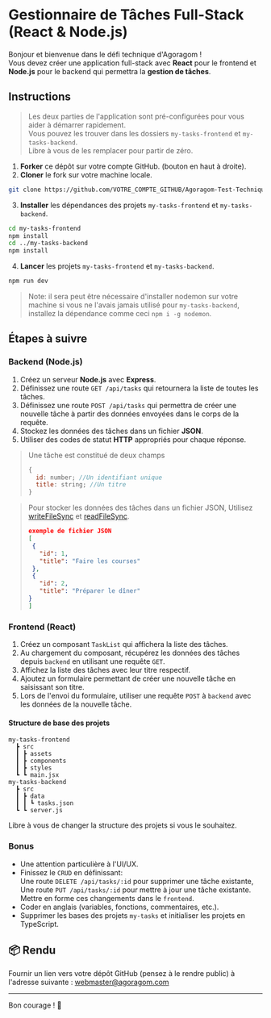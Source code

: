 # Gestionnaire de Tâches Full-Stack (React & Node.js)

Bonjour et bienvenue dans le défi technique d'Agoragom !   
Vous devez créer une application full-stack avec **React** pour le frontend et **Node.js** pour le backend qui permettra la **gestion de tâches**.

##  Instructions

> Les deux parties de l'application sont pré-configurées pour vous aider à démarrer rapidement.  
> Vous pouvez les trouver dans les dossiers `my-tasks-frontend` et `my-tasks-backend`.  
> Libre à vous de les remplacer pour partir de zéro.

1. **Forker** ce dépôt sur votre compte GitHub. (bouton en haut à droite).
2. **Cloner** le fork sur votre machine locale.

```bash
git clone https://github.com/VOTRE_COMPTE_GITHUB/Agoragom-Test-Technique.git
```

3. **Installer** les dépendances des projets `my-tasks-frontend` et `my-tasks-backend`.

```bash
cd my-tasks-frontend
npm install
cd ../my-tasks-backend
npm install
```

4. **Lancer** les projets
   `my-tasks-frontend` et `my-tasks-backend`.

```bash
npm run dev
```

> Note: il sera peut être nécessaire d'installer nodemon sur votre machine si vous ne l'avais jamais utilisé pour `my-tasks-backend`, installez la dépendance comme ceci `npm i -g nodemon`.

##  Étapes à suivre

###  Backend (Node.js)

1. Créez un serveur **Node.js** avec **Express**.
2. Définissez une route `GET /api/tasks` qui retournera la liste de toutes les tâches.
3. Définissez une route `POST /api/tasks` qui permettra de créer une nouvelle tâche à partir des données envoyées dans le corps de la requête.
4. Stockez les données des tâches dans un fichier **JSON**.
5. Utiliser des codes de statut **HTTP** appropriés pour chaque réponse.

>  Une tâche est constitué de deux champs
>
> ```js
> {
>   id: number; //Un identifiant unique
>   title: string; //Un titre
> }
> ```

>  Pour stocker les données des tâches dans un fichier JSON, Utilisez [writeFileSync](https://nodejs.org/api/fs.html#fs_fs_writefilesync_file_data_options) et [readFileSync](https://nodejs.org/api/fs.html#fs_fs_readfilesync_path_options).
>
> ```json
> exemple de fichier JSON
> [
>  {
>    "id": 1,
>    "title": "Faire les courses"
>  },
>  {
>    "id": 2,
>    "title": "Préparer le dîner"
> }
> ]
> ```

###  Frontend (React)

1. Créez un composant `TaskList` qui affichera la liste des tâches.
2. Au chargement du composant, récupérez les données des tâches depuis `backend` en utilisant une requête `GET`.
3. Affichez la liste des tâches avec leur titre respectif.
4. Ajoutez un formulaire permettant de créer une nouvelle tâche en saisissant son titre.
5. Lors de l'envoi du formulaire, utiliser une requête `POST` à `backend` avec les données de la nouvelle tâche.

####  Structure de base des projets

```plaintext
my-tasks-frontend
  ┣ src
  ┃ ┣ assets
  ┃ ┣ components
  ┃ ┣ styles
  ┗ ┗ main.jsx
my-tasks-backend
  ┣ src
  ┃ ┣ data
  ┃ ┃ ┗ tasks.json
  ┗ ┗ server.js
```

Libre à vous de changer la structure des projets si vous le souhaitez.

###  Bonus

- Une attention particulière à l'UI/UX.
- Finissez le `CRUD` en définissant:  
   Une route `DELETE /api/tasks/:id` pour supprimer une tâche existante,  
   Une route `PUT /api/tasks/:id` pour mettre à jour une tâche existante.  
  Mettre en forme ces changements dans le `frontend`.
- Coder en anglais (variables, fonctions, commentaires, etc.).
- Supprimer les bases des projets `my-tasks` et initialiser les projets en TypeScript.

## 📦 Rendu

Fournir un lien vers votre dépôt GitHub (pensez à le rendre public)
à l'adresse suivante : webmaster@agoragom.com

---

Bon courage ! 🚀

```

```